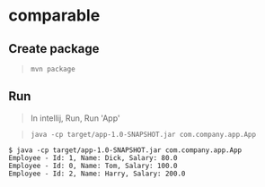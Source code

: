 # comparable

## Create package

> `mvn package`

## Run

> In intellij, Run, Run 'App'

> `java -cp target/app-1.0-SNAPSHOT.jar com.company.app.App`

```
$ java -cp target/app-1.0-SNAPSHOT.jar com.company.app.App
Employee - Id: 1, Name: Dick, Salary: 80.0
Employee - Id: 0, Name: Tom, Salary: 100.0
Employee - Id: 2, Name: Harry, Salary: 200.0
```
